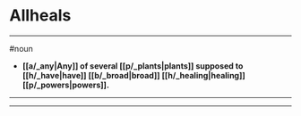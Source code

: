 # Allheals
---
#noun
- **[[a/_any|Any]] of several [[p/_plants|plants]] supposed to [[h/_have|have]] [[b/_broad|broad]] [[h/_healing|healing]] [[p/_powers|powers]].**
---
---
